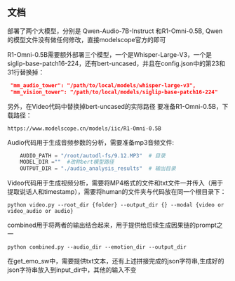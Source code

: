 ## 文档

部署了两个大模型，分别是 Qwen-Audio-7B-Instruct 和R1-Omni-0.5B, Qwen的模型文件没有做任何修改，直接modelscope官方的即可

R1-Omni-0.5B需要额外部署三个模型，一个是Whisper-Large-V3，一个是 siglip-base-patch16-224，还有bert-uncased，并且在config.json中的第23和31行替换掉：
```json
 "mm_audio_tower": "/path/to/local/models/whisper-large-v3",
 "mm_vision_tower": "/path/to/local/models/siglip-base-patch16-224"
```
另外，在Video代码中替换掉bert-uncased的实际路径
要准备R1-Omni-0.5B，下载路径：
```shell
https://www.modelscope.cn/models/iic/R1-Omni-0.5B
```

Audio代码用于生成音频参数的分析，需要准备mp3音频文件:
```python
    AUDIO_PATH = "/root/autodl-fs/9.12.MP3"  # 目录
    MODEL_DIR =""  #改称bert模型路径
    OUTPUT_DIR = "./audio_analysis_results"  # 输出目录
```

Video代码用于生成视频分析，需要将MP4格式的文件和txt文件一并传入（用于提取说话人和timestamp），需要将human的文件夹与代码放在同一个根目录下：
```shell
python video.py --root_dir {folder} --output_dir {} --modal {video or video_audio or audio}
```
combined用于将两者的输出结合起来，用于提供给后续生成因果链的prompt之一
```shell
python combined.py --audio_dir --emotion_dir --output_dir
```
在get_emo_sw中，需要提供txt文本，还有上述拼接完成的json字符串,生成好的json字符串放入到input_dir中，其他的输入不变
